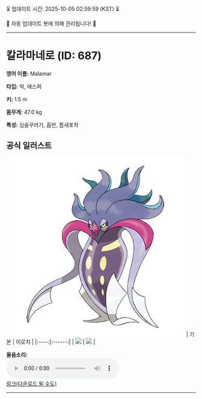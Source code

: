
⏳ 업데이트 시간: 2025-10-05 02:59:59 (KST) ⏳

🤖 자동 업데이트 봇에 의해 관리됩니다! 🤖

---

# 칼라마네로 (ID: 687)
**영어 이름:** Malamar

**타입:** 악, 에스퍼

**키:** 1.5 m

**몸무게:** 47.0 kg

**특성:** 심술꾸러기, 흡반, 틈새포착

## 공식 일러스트
![](https://raw.githubusercontent.com/PokeAPI/sprites/master/sprites/pokemon/other/official-artwork/687.png)
| 기본 | 이로치 |
|:----:|:------:|
| <img src="http://play.pokemonshowdown.com/sprites/ani/malamar.gif" width="200"> | <img src="http://play.pokemonshowdown.com/sprites/ani-shiny/malamar.gif" width="200"> |

**울음소리:**<br><audio controls src="https://raw.githubusercontent.com/PokeAPI/cries/main/cries/pokemon/latest/687.ogg"></audio><br> [링크(다운로드 될 수도)](https://raw.githubusercontent.com/PokeAPI/cries/main/cries/pokemon/latest/687.ogg)


---
